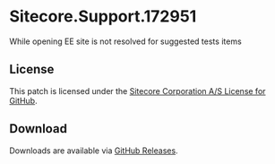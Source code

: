 # Sitecore.Support.172951
While opening EE site is not resolved for suggested tests items

## License  
This patch is licensed under the [Sitecore Corporation A/S License for GitHub](https://github.com/sitecoresupport/Sitecore.Support.172951/blob/master/LICENSE).  

## Download  
Downloads are available via [GitHub Releases](https://github.com/sitecoresupport/Sitecore.Support.172951/releases).  
